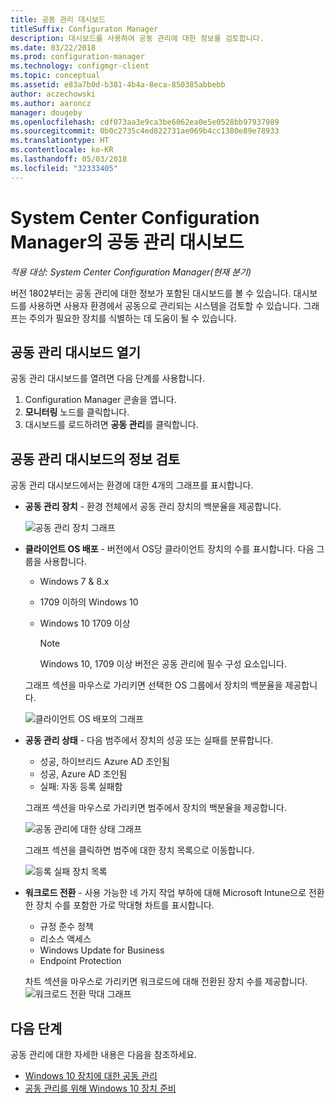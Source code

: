 ```yaml
---
title: 공동 관리 대시보드
titleSuffix: Configuraton Manager
description: 대시보드를 사용하여 공동 관리에 대한 정보를 검토합니다.
ms.date: 03/22/2018
ms.prod: configuration-manager
ms.technology: configmgr-client
ms.topic: conceptual
ms.assetid: e83a7b0d-b381-4b4a-8eca-850385abbebb
author: aczechowski
ms.author: aaroncz
manager: dougeby
ms.openlocfilehash: cdf073aa3e9ca3be6062ea0e5e0528bb97937989
ms.sourcegitcommit: 0b0c2735c4ed822731ae069b4cc1380e89e78933
ms.translationtype: HT
ms.contentlocale: ko-KR
ms.lasthandoff: 05/03/2018
ms.locfileid: "32333405"
---
```

# <a name="co-management-dashboard-in-system-center-configuration-manager"></a>System Center Configuration Manager의 공동 관리 대시보드
*적용 대상: System Center Configuration Manager(현재 분기)*

버전 1802부터는 공동 관리에 대한 정보가 포함된 대시보드를 볼 수 있습니다. 대시보드를 사용하면 사용자 환경에서 공동으로 관리되는 시스템을 검토할 수 있습니다. 그래프는 주의가 필요한 장치를 식별하는 데 도움이 될 수 있습니다.<!--1356648-->

## <a name="open-the-co-management-dashboard"></a>공동 관리 대시보드 열기
공동 관리 대시보드를 열려면 다음 단계를 사용합니다. 

1. Configuration Manager 콘솔을 엽니다. 
2. **모니터링** 노드를 클릭합니다. 
3. 대시보드를 로드하려면 **공동 관리**를 클릭합니다.

## <a name="reviewing-information-in-the-co-management-dashboard"></a>공동 관리 대시보드의 정보 검토

공동 관리 대시보드에서는 환경에 대한 4개의 그래프를 표시합니다. 

- **공동 관리 장치** - 환경 전체에서 공동 관리 장치의 백분율을 제공합니다.

    ![공동 관리 장치 그래프](media\co-management-dashboard\Percent-Co-managed-graph.PNG)

- **클라이언트 OS 배포** - 버전에서 OS당 클라이언트 장치의 수를 표시합니다. 다음 그룹을 사용합니다. </br>
    - Windows 7 & 8.x
    - 1709 이하의 Windows 10
    - Windows 10 1709 이상

         > [!NOTE] 
         > Windows 10, 1709 이상 버전은 공동 관리에 필수 구성 요소입니다.

     그래프 섹션을 마우스로 가리키면 선택한 OS 그룹에서 장치의 백분율을 제공합니다.

     ![클라이언트 OS 배포의 그래프](media\co-management-dashboard\Co-management-OS-distribution-graph.PNG)

- **공동 관리 상태** - 다음 범주에서 장치의 성공 또는 실패를 분류합니다.
    - 성공, 하이브리드 Azure AD 조인됨
    - 성공, Azure AD 조인됨
    - 실패: 자동 등록 실패함
    
     그래프 섹션을 마우스로 가리키면 범주에서 장치의 백분율을 제공합니다. 

     ![공동 관리에 대한 상태 그래프](media\co-management-dashboard\Co-management-status-graph.PNG)

     그래프 섹션을 클릭하면 범주에 대한 장치 목록으로 이동합니다.
 
     ![등록 실패 장치 목록](media\co-management-dashboard\Enrollment-Failure_Device-List.PNG)


- **워크로드 전환** - 사용 가능한 네 가지 작업 부하에 대해 Microsoft Intune으로 전환한 장치 수를 포함한 가로 막대형 차트를 표시합니다.
    - 규정 준수 정책
    - 리소스 액세스
    - Windows Update for Business
    - Endpoint Protection

     차트 섹션을 마우스로 가리키면 워크로드에 대해 전환된 장치 수를 제공합니다. 
     ![워크로드 전환 막대 그래프](media\co-management-dashboard\Workload-Transition.PNG)


## <a name="next-steps"></a>다음 단계

공동 관리에 대한 자세한 내용은 다음을 참조하세요.
 - [Windows 10 장치에 대한 공동 관리](/sccm/core/clients/manage/co-management-overview.md)
 - [공동 관리를 위해 Windows 10 장치 준비](/sccm/core/clients/manage/co-management-prepare.md)

    
